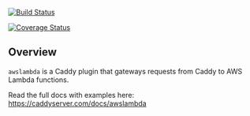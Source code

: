 
[![Build Status](https://travis-ci.org/coopernurse/caddy-awslambda.svg?branch=master)](https://travis-ci.org/coopernurse/caddy-awslambda)

[![Coverage Status](https://coveralls.io/repos/github/coopernurse/caddy-awslambda/badge.svg?branch=master)](https://coveralls.io/github/coopernurse/caddy-awslambda?branch=master)

## Overview

`awslambda` is a Caddy plugin that gateways requests from Caddy to AWS Lambda functions.

Read the full docs with examples here: https://caddyserver.com/docs/awslambda

